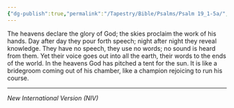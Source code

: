 ```yaml
---
{"dg-publish":true,"permalink":"/Tapestry/Bible/Psalms/Psalm 19_1-5a/","title":"Psalm 19:1–5a","hide":true,"tags":["bible-verse","bible-verse"],"dgHomeLink":true,"dgShowLocalGraph":true,"dgEnableSearch":true}
---
```



The heavens declare the glory of God; the skies proclaim the work of his hands.
Day after day they pour forth speech; night after night they reveal knowledge.
They have no speech, they use no words; no sound is heard from them.
Yet their voice goes out into all the earth, their words to the ends of the world.
In the heavens God has pitched a tent for the sun.
It is like a bridegroom coming out of his chamber, like a champion rejoicing to run his course.

---
*New International Version (NIV)*